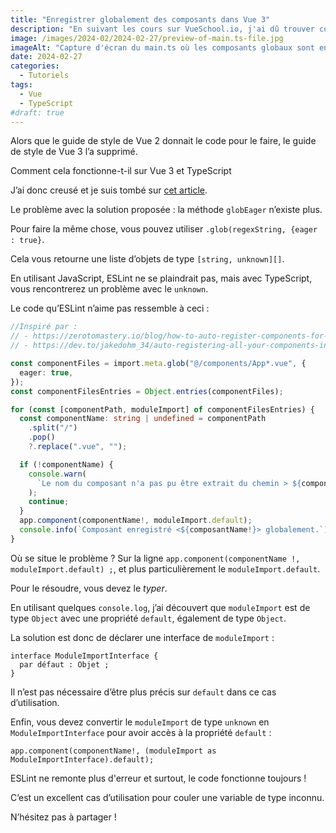 ```yaml
---
title: "Enregistrer globalement des composants dans Vue 3"
description: "En suivant les cours sur VueSchool.io, j'ai dû trouver comment enregistrer des composants disponibles globalement avec Vue 3 et TypeScript. Voici comment procéder."
image: /images/2024-02/2024-02-27/preview-of-main.ts-file.jpg
imageAlt: "Capture d'écran du main.ts où les composants globaux sont enregistrés"
date: 2024-02-27
categories:
  - Tutoriels
tags:
  - Vue
  - TypeScript
#draft: true
---
```


Alors que le guide de style de Vue 2 donnait le code pour le faire, le guide de style de Vue 3 l’a supprimé.

Comment cela fonctionne-t-il sur Vue 3 et TypeScript

J’ai donc creusé et je suis tombé sur [cet article](https://zerotomastery.io/blog/how-to-auto-register-components-for-vue-with-vite/).

Le problème avec la solution proposée : la méthode `globEager` n’existe plus.

Pour faire la même chose, vous pouvez utiliser `.glob(regexString, {eager : true}`.

Cela vous retourne une liste d’objets de type `[string, unknown][]`.

En utilisant JavaScript, ESLint ne se plaindrait pas, mais avec TypeScript, vous rencontrerez un problème avec le `unknown`.

Le code qu’ESLint n’aime pas ressemble à ceci :

```typescript
//Inspiré par :
// - https://zerotomastery.io/blog/how-to-auto-register-components-for-vue-with-vite/
// - https://dev.to/jakedohm_34/auto-registering-all-your-components-in-vue-3-with-vite-4884

const componentFiles = import.meta.glob("@/components/App*.vue", {
  eager: true,
});
const componentFilesEntries = Object.entries(componentFiles);

for (const [componentPath, moduleImport] of componentFilesEntries) {
  const componentName: string | undefined = componentPath
    .split("/")
    .pop()
    ?.replace(".vue", "");

  if (!componentName) {
    console.warn(
      `Le nom du composant n'a pas pu être extrait du chemin > ${componentPath} `
    );
    continue;
  }
  app.component(componentName!, moduleImport.default);
  console.info(`Composant enregistré <${composantName!}> globalement.`);
}
```

Où se situe le problème ? Sur la ligne `app.component(componentName !, moduleImport.default) ;`, et plus particulièrement le `moduleImport.default`.

Pour le résoudre, vous devez le _typer_.

En utilisant quelques `console.log`, j’ai découvert que `moduleImport` est de type `Object` avec une propriété `default`, également de type `Object`.

La solution est donc de déclarer une interface de `moduleImport` :

```tsx
interface ModuleImportInterface {
  par défaut : Objet ;
}
```

Il n’est pas nécessaire d’être plus précis sur `default` dans ce cas d’utilisation.

Enfin, vous devez convertir le `moduleImport` de type `unknown` en `ModuleImportInterface` pour avoir accès à la propriété `default` :

```tsx
app.component(componentName!, (moduleImport as ModuleImportInterface).default);
```

ESLint ne remonte plus d'erreur et surtout, le code fonctionne toujours !

C’est un excellent cas d’utilisation pour couler une variable de type inconnu.

N’hésitez pas à partager !
